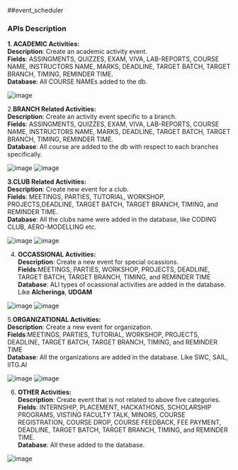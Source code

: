 ##event_scheduler
### APIs Description




**1. ACADEMIC Activities:**\
**Description**: Create an academic activity event.\
**Fields**: ASSINGMENTS, QUIZZES, EXAM, VIVA, LAB-REPORTS, COURSE NAME, INSTRUCTORS NAME, MARKS, DEADLINE, TARGET BATCH, TARGET BRANCH, TIMING, REMINDER TIME.\
**Database**: All COURSE NAMEs added to the db.


![image](https://user-images.githubusercontent.com/84286157/130612621-7dd05c7f-2ead-4775-95a1-94893dd4c3d5.png)








 2.**BRANCH Related Activities:** \
 **Description**: Create an activity event specific to a branch.\
 **Fields**: ASSINGMENTS, QUIZZES, EXAM, VIVA, LAB-REPORTS, COURSE NAME, INSTRUCTORS NAME, MARKS, DEADLINE, TARGET BATCH, TARGET BRANCH, TIMING, REMINDER TIME.\
 **Database**: All course are added to the db with respect to each branches specifically.


 
![image](https://user-images.githubusercontent.com/84286157/130613733-386bb2d4-dbdb-4a2b-a53f-f1c46f60065d.png)
![image](https://user-images.githubusercontent.com/84286157/130617046-9816045c-d2b1-4d47-ac4a-ef9a69e9d3a9.png) 








 **3.CLUB Related Activities:**\
 **Description**: Create new event for a club.\
 **Fields**: MEETINGS, PARTIES, TUTORIAL, WORKSHOP, PROJECTS,DEADLINE, TARGET BATCH, TARGET BRANCH, TIMING, and REMINDER TIME.\
 **Database**: All the clubs name were added in the database, like CODING CLUB, AERO-MODELLING etc.
 

![image](https://user-images.githubusercontent.com/84286157/130614286-9f5f6285-ed3d-4768-bdac-d9ddffb772b5.png)
![image](https://user-images.githubusercontent.com/84286157/130614347-8f409e4a-d291-4734-8c0d-597722fc7da3.png)








4. **OCCASSIONAL Activities:** \
**Description**: Create a new event for special ocassions.\
**Fields**:MEETINGS, PARTIES, WORKSHOP, PROJECTS, DEADLINE, TARGET BATCH, TARGET BRANCH, TIMING, and REMINDER TIME\
**Database**: ALl types of ocassional activities are added in the database. Like **Alcheringa**, **UDGAM**


![image](https://user-images.githubusercontent.com/84286157/130615002-a74164f7-9244-4da2-a9ea-dcf4e1b2a84e.png)
![image](https://user-images.githubusercontent.com/84286157/130615088-9b974d13-87d7-4745-8d51-90cfdee2c5c0.png)










5.**ORGANIZATIONAL Activities:**\
**Description**:  Create a new event for organization.\
**Fields**:MEETINGS, PARTIES, TUTORIAL, WORKSHOP, PROJECTS, DEADLINE, TARGET BATCH, TARGET BRANCH, TIMING, and REMINDER TIME\
**Database**: All the organizations are added in the database. Like SWC, SAIL, IITG.AI


![image](https://user-images.githubusercontent.com/84286157/130615591-cca02da9-7f9c-4bd4-9f33-ee2762f5df55.png)
![image](https://user-images.githubusercontent.com/84286157/130615631-ebe65b87-6cf9-4ee6-aeb3-7fc22c8089d6.png)








 6. **OTHER Activities:**\
 **Description**: Create event that is not related to above five categories.\
 **Fields**: INTERNSHIP, PLACEMENT, HACKATHONS, SCHOLARSHIP PROGRAMS, VISTING FACULTY TALK, MINORS, COURSE REGISTRATION, COURSE DROP, COURSE FEEDBACK, FEE PAYMENT,  DEADLINE,                  TARGET BATCH, TARGET BRANCH, TIMING, and REMINDER TIME.\
 **Database**: All these added to the database.


![image](https://user-images.githubusercontent.com/84286157/130616595-2ec52ae4-0aa2-4650-ac5b-db5e8f3abd55.png)


